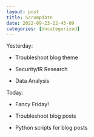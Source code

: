 ```yaml
---
layout: post
title: Scrumpdate 
date: 2022-09-23-22-45-09
categories: [Uncategorized]
---
```


Yesterday:

- Troubleshoot blog theme

- Security/IR Research

- Data Analysis


Today:

- Fancy Friday!

- Troubleshoot blog posts

- Python scripts for blog posts
